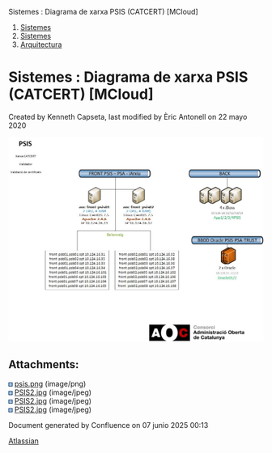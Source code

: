 Sistemes : Diagrama de xarxa PSIS (CATCERT) \[MCloud\]  

1.  [Sistemes](index.md)
2.  [Sistemes](Sistemes_13893749.md)
3.  [Arquitectura](Arquitectura_30869606.md)

Sistemes : Diagrama de xarxa PSIS (CATCERT) \[MCloud\]
======================================================

Created by Kenneth Capseta, last modified by Èric Antonell on 22 mayo 2020

![](attachments/30869675/39911448.jpg)

Attachments:
------------

![](images/icons/bullet_blue.gif) [psis.png](attachments/30869675/30869676.png) (image/png)  
![](images/icons/bullet_blue.gif) [PSIS2.jpg](attachments/30869675/39911450.jpg) (image/jpeg)  
![](images/icons/bullet_blue.gif) [PSIS2.jpg](attachments/30869675/39911452.jpg) (image/jpeg)  
![](images/icons/bullet_blue.gif) [PSIS2.jpg](attachments/30869675/39911448.jpg) (image/jpeg)  

Document generated by Confluence on 07 junio 2025 00:13

[Atlassian](http://www.atlassian.com/)